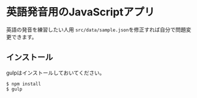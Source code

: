 # 英語発音用のJavaScriptアプリ

英語の発音を練習したい人用
`src/data/sample.json`を修正すれば自分で問題変更できます。


## インストール

gulpはインストールしておいてください。

```
$ npm install
$ gulp
```

